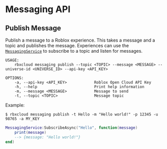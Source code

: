 # Messaging API

## Publish Message
Publish a message to a Roblox experience. This takes a message and a topic and publishes the message. Experiences can use the [`MessagingService`](https://create.roblox.com/docs/reference/engine/classes/MessagingService) to subscribe to a topic and listen for messages.
```
USAGE:
    rbxcloud messaging publish --topic <TOPIC> --message <MESSAGE> --universe-id <UNIVERSE_ID> --api-key <API_KEY>

OPTIONS:
    -a, --api-key <API_KEY>            Roblox Open Cloud API Key
    -h, --help                         Print help information
    -m, --message <MESSAGE>            Message to send
    -t, --topic <TOPIC>                Message topic
```

Example:
```
$ rbxcloud messaging publish -t Hello -m "Hello world!" -p 12345 -u 98765 -a MY_KEY
```
```lua
MessagingService:SubscribeAsync("Hello", function(message)
	print(message)
	--> {message: "Hello world!"}
end)
```